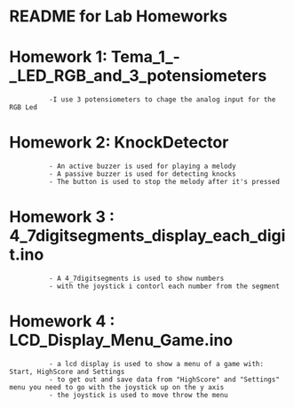 # README for Lab Homeworks

# Homework 1: Tema_1_-_LED_RGB_and_3_potensiometers
              -I use 3 potensiometers to chage the analog input for the RGB Led
       
# Homework 2: KnockDetector
              - An active buzzer is used for playing a melody
              - A passive buzzer is used for detecting knocks
              - The button is used to stop the melody after it's pressed
              
# Homework 3 : 4_7digitsegments_display_each_digit.ino
              - A 4_7digitsegments is used to show numbers
              - with the joystick i contorl each number from the segment
              
# Homework 4 : LCD_Display_Menu_Game.ino
              - a lcd display is used to show a menu of a game with: Start, HighScore and Settings
              - to get out and save data from "HighScore" and "Settings" menu you need to go with the joystick up on the y axis
              - the joystick is used to move throw the menu
